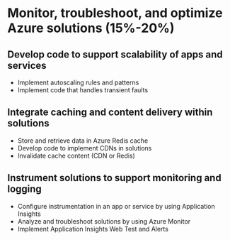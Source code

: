 # Monitor, troubleshoot, and optimize Azure solutions (15%-20%)

## Develop code to support scalability of apps and services
- Implement autoscaling rules and patterns
- Implement code that handles transient faults

## Integrate caching and content delivery within solutions
- Store and retrieve data in Azure Redis cache
- Develop code to implement CDNs in solutions
- Invalidate cache content (CDN or Redis)

## Instrument solutions to support monitoring and logging
- Configure instrumentation in an app or service by using Application Insights
- Analyze and troubleshoot solutions by using Azure Monitor
- Implement Application Insights Web Test and Alerts